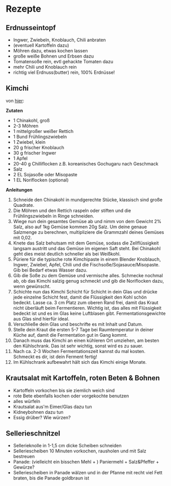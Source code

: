 # Rezepte

## Erdnusseintopf
- Ingwer, Zwiebeln, Knoblauch, Chili anbraten
- (eventuell Kartoffeln dazu)
- Möhren dazu, etwas kochen lassen
- große weiße Bohnen und Erbsen dazu
- Tomatensoße rein, evtl gehackte Tomaten dazu
- mehr Chili und Knoblauch rein
- richtig viel Erdnuss(butter) rein, 100% Erdnüsse!

## Kimchi

von [hier](https://www.fairment.de/rezepte-artikel/kimchi-rezept/):

**Zutaten**

- 1 Chinakohl, groß
- 2-3 Möhren
- 1 mittelgroßer weißer Rettich
- 1 Bund Frühlingszwiebeln
- 1 Zwiebel, klein
- 20 g frischer Knoblauch
- 30 g frischer Ingwer
- 1 Apfel
- 20-40 g Chilliflocken z.B. koreanisches Gochugaru nach Geschmack
- Salz
- 2 EL Sojasoße oder Misopaste
- 1 EL Noriflocken (optional)

**Anleitungen**

1. Schneide den Chinakohl in mundgerechte Stücke, klassisch sind große Quadrate.
2. Die Möhren und den Rettich raspeln oder stiften und die Frühlingszwiebeln in Ringe schneiden.
3. Wiege nun dein gesamtes Gemüse ab und nimm von dem Gewicht 2% Salz, also auf 1kg Gemüse kommen 20g Salz. Um deine genaue Salzmenge zu berechnen, multipliziere die Grammzahl deines Gemüses mit 0,02.
4. Knete das Salz behutsam mit dem Gemüse, sodass die Zellflüssigkeit langsam austritt und das Gemüse im eigenen Saft steht. Bei Chinakohl geht dies meist deutlich schneller als bei Weißkohl.
5. Püriere für die typische rote Kimchipaste in einem Blender Knoblauch, Ingwer, Zwiebel, Apfel, Chili und die Fischsoße/Sojasauce/Misopaste. Gib bei Bedarf etwas Wasser dazu.
6. Gib die Soße zu dem Gemüse und vermische alles. Schmecke nochmal ab, ob das Kimchi salzig genug schmeckt und gib die Noriflocken dazu, wenn gewünscht.
7. Schichte nun das Kimchi Schicht für Schicht in dein Glas und drücke jede einzelne Schicht fest, damit die Flüssigkeit den Kohl schön bedeckt. Lasse ca. 3 cm Platz zum oberen Rand frei, damit das Kraut nicht überläuft beim Fermentieren. Wichtig ist, das alles mit Flüssigkeit bedeckt ist und es im Glas keine Luftblasen gibt. Fermentationsgewichte aus Glas sind hierfür ideal.
8. Verschließe dein Glas und beschrifte es mit Inhalt und Datum.
9. Stelle dein Kraut die ersten 5-7 Tage bei Raumtemperatur in deiner Küche auf, damit die Fermentation gut in Gang kommt.
10. Danach muss das Kimchi an einen kühleren Ort umziehen, am besten den Kühlschrank. Das ist sehr wichtig, sonst wird es zu sauer.
11. Nach ca. 2-3 Wochen Fermentationszeit kannst du mal kosten. Schmeckt es dir, ist dein Ferment fertig!
12. Im Kühlschrank aufbewahrt hält sich das Kimchi einige Monate.

## Krautsalat mit Kartoffeln, roten Beten & Bohnen
- Kartoffeln vorkochen bis sie ziemlich weich sind
- rote Bete ebenfalls kochen oder vorgekochte benutzen
- alles würfeln
- Krautsalat aus'm Eimer/Glas dazu tun
- Kidneybohnen dazu tun
- Essig drüber? Wie würzen?

## Sellerieschnitzel
- Sellerieknolle in 1-1,5 cm dicke Scheiben schneiden
- Selleriescheiben 10 Minuten vorkochen, rausholen und mit Salz bestreuen
- Panade: (vielleicht ein bisschen Mehl + ) Paniermehl + Salz&Pfeffer + Gewürze?
- Selleriescheiben in Panade wälzen und in der Pfanne mit recht viel Fett braten, bis die Panade goldbraun ist
